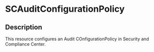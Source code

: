 # SCAuditConfigurationPolicy

## Description

This resource configures an Audit COnfigurationPolicy
in Security and Compliance Center.
